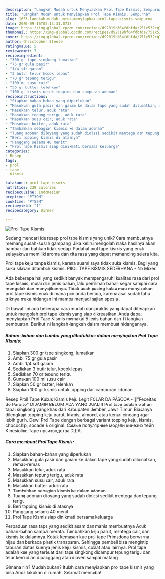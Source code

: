 ```yaml
---
description: "Langkah Mudah untuk Menyiapkan Prol Tape Kismis, Sempurna"
title: "Langkah Mudah untuk Menyiapkan Prol Tape Kismis, Sempurna"
slug: 1673-langkah-mudah-untuk-menyiapkan-prol-tape-kismis-sempurna
date: 2020-09-16T05:13:31.073Z
image: https://img-global.cpcdn.com/recipes/d92019bf64fdbfda/751x532cq70/prol-tape-kismis-foto-resep-utama.jpg
thumbnail: https://img-global.cpcdn.com/recipes/d92019bf64fdbfda/751x532cq70/prol-tape-kismis-foto-resep-utama.jpg
cover: https://img-global.cpcdn.com/recipes/d92019bf64fdbfda/751x532cq70/prol-tape-kismis-foto-resep-utama.jpg
author: Christopher Steele
ratingvalue: 5
reviewcount: 7
recipeingredient:
- "300 gr tape singkong lumatkan"
- "75 gr gula pasir"
- "1/4 sdt garam"
- "3 butir telur kocok lepas"
- "70 gr tepung terigu"
- "100 ml susu cair"
- "50 gr butter lelehkan"
- "100 gr kismis untuk topping dan campuran adonan"
recipeinstructions:
- "Siapkan bahan-bahan yang diperlukan"
- "Masukkan gula pasir dan garam ke dalam tape yang sudah dilumatkan, remas-remas"
- "Masukkan telur, aduk rata"
- "Masukkan tepung terigu, aduk rata"
- "Masukkan susu cair, aduk rata"
- "Masukkan butter, aduk rata"
- "Tambahkan sebagian kismis ke dalam adonan"
- "Tuang adonan diloyang yang sudah diolesi sedikit mentega dan tepung terigu"
- "Beri topping kismis di atasnya"
- "Panggang selama 40 menit"
- "Prol Tape Kismis siap dinikmati bersama keluarga"
categories:
- Resep
tags:
- prol
- tape
- kismis

katakunci: prol tape kismis 
nutrition: 239 calories
recipecuisine: Indonesian
preptime: "PT39M"
cooktime: "PT57M"
recipeyield: "1"
recipecategory: Dinner

---
```



![Prol Tape Kismis](https://img-global.cpcdn.com/recipes/d92019bf64fdbfda/751x532cq70/prol-tape-kismis-foto-resep-utama.jpg)

Sedang mencari ide resep prol tape kismis yang unik? Cara membuatnya memang susah-susah gampang. Jika keliru mengolah maka hasilnya akan hambar dan bahkan tidak sedap. Padahal prol tape kismis yang enak selayaknya memiliki aroma dan cita rasa yang dapat memancing selera kita.

Prol tape keju tanpa kismis, karena suami saya tidak suka kismis. Bagi yang suka silakan ditambah kismis. PROL TAPE KISMIS SEDERHANA - No Mixer.

Ada beberapa hal yang sedikit banyak mempengaruhi kualitas rasa dari prol tape kismis, mulai dari jenis bahan, lalu pemilihan bahan segar sampai cara mengolah dan menyajikannya. Tidak usah pusing kalau mau menyiapkan prol tape kismis enak di mana pun anda berada, karena asal sudah tahu triknya maka hidangan ini mampu menjadi sajian spesial.


Di bawah ini ada beberapa cara mudah dan praktis yang dapat diterapkan untuk mengolah prol tape kismis yang siap dikreasikan. Anda dapat menyiapkan Prol Tape Kismis memakai 8 jenis bahan dan 11 langkah pembuatan. Berikut ini langkah-langkah dalam membuat hidangannya.

<!--inarticleads1-->

##### Bahan-bahan dan bumbu yang dibutuhkan dalam menyiapkan Prol Tape Kismis:

1. Siapkan 300 gr tape singkong, lumatkan
1. Ambil 75 gr gula pasir
1. Ambil 1/4 sdt garam
1. Sediakan 3 butir telur, kocok lepas
1. Sediakan 70 gr tepung terigu
1. Gunakan 100 ml susu cair
1. Siapkan 50 gr butter, lelehkan
1. Siapkan 100 gr kismis untuk topping dan campuran adonan


Resep Proll Tape Kukus Kismis Keju Legit FOLAR DA PÁSCOA - 🍎&#34;Receitas do Paraíso&#34; DIJAMIN BELUM ADA YANG JUAL!!! Prol tape adalah olahan tapai singkong yang khas dari Kabupaten Jember, Jawa Timur. Biasanya dilengkapi topping keju parut, kismis, almond, atau kenari cincang agar lebih gurih. Dewi Prol Tape dengan berbagai variant topping keju, kismis, chocochip, socade &amp; original. Самые популярные модели кинезио тейп Kinesioline Tape производства США. 

<!--inarticleads2-->

##### Cara membuat Prol Tape Kismis:

1. Siapkan bahan-bahan yang diperlukan
1. Masukkan gula pasir dan garam ke dalam tape yang sudah dilumatkan, remas-remas
1. Masukkan telur, aduk rata
1. Masukkan tepung terigu, aduk rata
1. Masukkan susu cair, aduk rata
1. Masukkan butter, aduk rata
1. Tambahkan sebagian kismis ke dalam adonan
1. Tuang adonan diloyang yang sudah diolesi sedikit mentega dan tepung terigu
1. Beri topping kismis di atasnya
1. Panggang selama 40 menit
1. Prol Tape Kismis siap dinikmati bersama keluarga


Perpaduan rasa tape yang sedikit asam dan manis membuatnya Aduk bahan-bahan sampai merata. Tambahkan keju parut, mentega cair, dan kismis ke dalamnya. Kotak kemasan kue prol tape Primadona berwarna hijau dan berkaca plastik transparan. Sehingga pembeli bisa mengintip taburan diatas kuenya jenis keju, kismis, coklat atau lainnya. Prol tape adalah kue yang terbuat dari tape singkong dicampur tepung terigu dan telur kemudian dipanggang atau dioven sampai matang. 

Gimana nih? Mudah bukan? Itulah cara menyiapkan prol tape kismis yang bisa Anda lakukan di rumah. Selamat mencoba!
